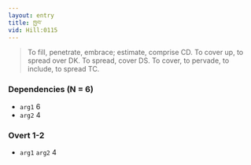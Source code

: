 ```yaml
---
layout: entry
title: ཁྱབ་
vid: Hill:0115
---
```

> To fill, penetrate, embrace; estimate, comprise CD. To cover up, to spread over DK. To spread, cover DS. To cover, to pervade, to include, to spread TC.
### Dependencies (N = 6)
* `arg1` 6
* `arg2` 4


### Overt 1-2
* `arg1` `arg2` 4
